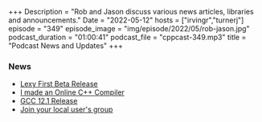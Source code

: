 +++
Description = "Rob and Jason discuss various news articles, libraries and announcements."
Date = "2022-05-12"
hosts = ["irvingr","turnerj"]
episode = "349"
episode_image = "img/episode/2022/05/rob-jason.jpg"
podcast_duration = "01:00:41"
podcast_file = "cppcast-349.mp3"
title = "Podcast News and Updates"
+++

### News ###

 - [Lexy First Beta Release](https://old.reddit.com/r/cpp/comments/uhi5nr/lexy_c_parsing_dsl_library_first_beta_release/)
 - [I made an Online C++ Compiler](https://old.reddit.com/r/cpp/comments/ujrirj/i_made_online_c_compiler_looking_for_feedback/)
 - [GCC 12.1 Release](https://gcc.gnu.org/pipermail/gcc/2022-May/238653.html)
 - [Join your local user's group](https://meetingcpp.com/meetingcpp/news/items/Cpp-User-Group-Meetings-in-May-2022.html)


